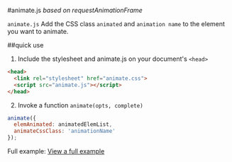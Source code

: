 #animate.js
*based on requestAnimationFrame*

`animate.js` Add the CSS class `animated` and `animation name` to the element you want to animate.

##quick use
1. Include the stylesheet and animate.js on your document's `<head>`

  ```html
  <head>
    <link rel="stylesheet" href="animate.css">
    <script src="animate.js"></script>
  </head>
  ```
2. Invoke a function `animate(opts, complete)`

  ```javascript
  animate({
    elemAnimated: animatedElemList,
    animateCssClass: 'animationName'
  });
  ```
Full example:
[View a full example](https://embed.plnkr.co/wk7o4wzyVpRC1VGSLmyf/)
